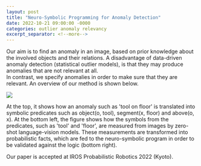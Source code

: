 ```yaml
---
layout: post
title: "Neuro-Symbolic Programming for Anomaly Detection"
date: 2022-10-21 09:00:00 -0000
categories: outlier anomaly relevancy
excerpt_separator: <!--more-->
---
```


Our aim is to find an anomaly in an image, based on prior knowledge about the involved objects and their relations. 
A disadvantage of data-driven anomaly detection (statistical outlier models), is that they may produce anomalies that are not relevant at all.  
In contrast, we specify anomalies in order to make sure that they are relevant. 
An overview of our method is shown below. 

<img src="https://gertjanburghouts.github.io/pictures/zero-shot-neuro-symbolic.jpg">

At the top, it shows how an anomaly such as 'tool on floor' is translated into 
symbolic predicates such as object(o, tool), segment(x, floor) and above(o, x). 
At the bottom left, the figure shows how the symbols from the predicates, 
such as 'tool' and 'floor', are measured from images by zero-shot language-vision models. 
These measurements are transformed into probabilistic facts, 
which are fed to the neuro-symbolic program in order to be validated against the logic (bottom right). 

Our paper is accepted at IROS Probabilistic Robotics 2022 (Kyoto).
